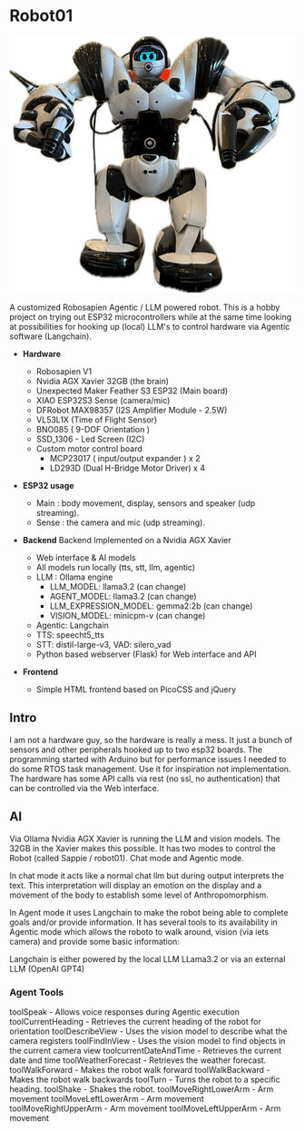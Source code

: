 # Robot01

![Robot image](./img/robot01.png)

A customized Robosapien Agentic / LLM powered robot.
This is a hobby project on trying out ESP32 microcontrollers while at the same time looking at possibilities for hooking up (local) LLM's to control hardware via Agentic software (Langchain).

- **Hardware**
	- Robosapien V1
	- Nvidia AGX Xavier 32GB (the brain)
	- Unexpected Maker Feather S3 ESP32 (Main board)
	- XIAO ESP32S3 Sense (camera/mic)
	- DFRobot MAX98357 (I2S Amplifier Module - 2.5W)
	- VL53L1X (Time of Flight Sensor)
	- BNO085 ( 9-DOF Orientation )
	- SSD_1306 - Led Screen (I2C)
	- Custom motor control board
		- MCP23017 ( input/output expander ) x 2
		- LD293D (Dual H-Bridge Motor Driver) x 4

- **ESP32 usage**  
	- Main : body movement, display, sensors and speaker (udp streaming).
	- Sense : the camera and mic (udp streaming).

- **Backend**
	Backend Implemented on a Nvidia AGX Xavier
	- Web interface & AI models
	- All models run locally (tts, stt, llm, agentic)
	- LLM : Ollama engine
		- LLM_MODEL: llama3.2 (can change)
		- AGENT_MODEL: llama3.2 (can change)
		- LLM_EXPRESSION_MODEL: gemma2:2b (can change)
		- VISION_MODEL: minicpm-v (can change)
	- Agentic: Langchain
	- TTS: speecht5_tts
	- STT: distil-large-v3, VAD: silero_vad  
	- Python based webserver (Flask) for Web interface and API

- **Frontend**
	- Simple HTML frontend based on PicoCSS and jQuery

## Intro

I am not a hardware guy, so the hardware is really a mess.
It just a bunch of sensors and other peripherals hooked up to two esp32 boards.
The programming started with Arduino but for performance issues I needed to do some RTOS task management.
Use it for inspiration not implementation.
The hardware has some API calls via rest (no ssl, no authentication) that can be controlled via the Web interface.

## AI

Via Ollama Nvidia AGX Xavier is running the LLM and vision models. The 32GB in the Xavier makes this possible.
It has two modes to control the Robot (called Sappie / robot01). Chat mode and Agentic mode.

In chat mode it acts like a normal chat llm but during output interprets the text.
This interpretation will display an emotion on the display and a movement of the body to establish some level of Anthropomorphism.

In Agent mode it uses Langchain to make the robot being able to complete goals and/or provide information.
It has several tools to its availability in Agentic mode which allows the roboto to walk around, vision (via iets camera) and provide some basic information:

Langchain is either powered by the local LLM LLama3.2 or via an external LLM (OpenAI GPT4)

### Agent Tools

toolSpeak - Allows voice responses during Agentic execution
toolCurrentHeading - Retrieves the current heading of the robot for orientation
toolDescribeView - Uses the vision model to describe what the camera registers
toolFindInView - Uses the vision model to find objects in the current camera view
toolcurrentDateAndTime - Retrieves the current date and time
toolWeatherForecast - Retrieves the weather forecast.
toolWalkForward - Makes the robot walk forward
toolWalkBackward - Makes the robot walk backwards
toolTurn - Turns the robot to a specific heading.
toolShake - Shakes the robot.
toolMoveRightLowerArm - Arm movement
toolMoveLeftLowerArm - Arm movement
toolMoveRightUpperArm - Arm movement
toolMoveLeftUpperArm - Arm movement


